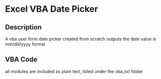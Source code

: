 # Excel VBA Date Picker

## Description
A vba user form date picker created from scratch
outputs the date value in mm/dd/yyyy format 

## VBA Code
all modules are included as plain text, listed under the vba_txt folder
